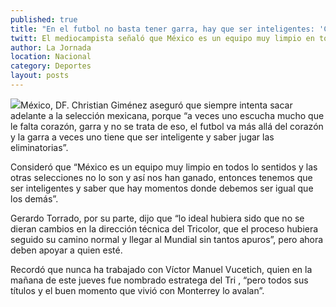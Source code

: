 ```yaml
---
published: true
title: "En el futbol no basta tener garra, hay que ser inteligentes: 'Chaco' Giménez"
twitt: El mediocampista señaló que México es un equipo muy limpio en todos lo sentidos y las otras selecciones no lo son. Gerardo Torrado indicó que hubiera preferido que no se dieran cambios en la dirección técnica del Tri.
author: La Jornada
location: Nacional
category: Deportes
layout: posts
---
```


![](http://i.imgur.com/Tx3EIBLm.jpg)México, DF. Christian Giménez aseguró que siempre intenta sacar adelante a la selección mexicana, porque “a veces uno escucha mucho que le falta corazón, garra y no se trata de eso, el futbol va más allá del corazón y la garra a veces uno tiene que ser inteligente y saber jugar las eliminatorias”.

Consideró que “México es un equipo muy limpio en todos lo sentidos y las otras selecciones no lo son y así nos han ganado, entonces tenemos que ser inteligentes y saber que hay momentos donde debemos ser igual que los demás”.

Gerardo Torrado, por su parte, dijo que “lo ideal hubiera sido que no se dieran cambios en la dirección técnica del Tricolor, que el proceso hubiera seguido su camino normal y llegar al Mundial sin tantos apuros”, pero ahora deben apoyar a quien esté.

Recordó que nunca ha trabajado con Víctor Manuel Vucetich, quien en la mañana de este jueves fue nombrado estratega del Tri , “pero todos sus títulos y el buen momento que vivió con Monterrey lo avalan”.
